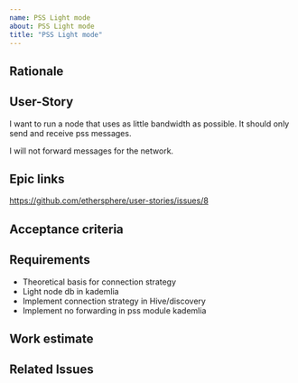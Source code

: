 ```yaml
---
name: PSS Light mode
about: PSS Light mode
title: "PSS Light mode"
---
```


## Rationale ##

## User-Story ##

I want to run a node that uses as little bandwidth as possible. It should only send and receive pss messages. 

I will not forward messages for the network.

## Epic links ##

https://github.com/ethersphere/user-stories/issues/8

## Acceptance criteria ##

## Requirements ##

* Theoretical basis for connection strategy
* Light node db in kademlia
* Implement connection strategy in Hive/discovery 
* Implement no forwarding in pss module kademlia

## Work estimate ##

## Related Issues ##

